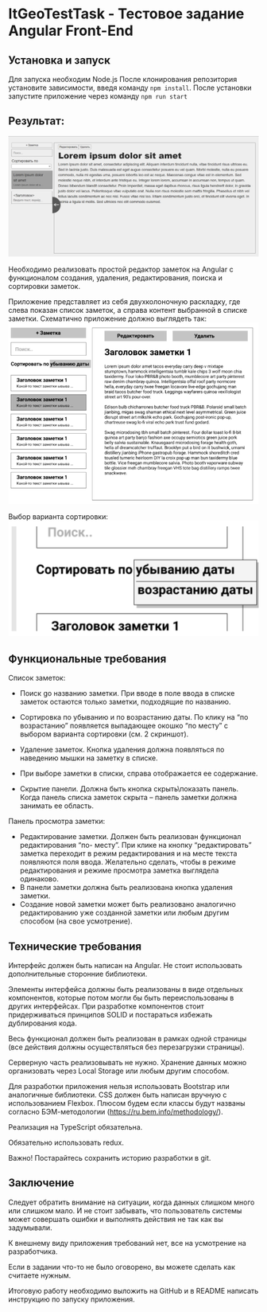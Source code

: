 # ItGeoTestTask - Тестовое задание Angular Front-End
## Установка и запуск
Для запуска необходим Node.js
После клонирования репозитория установите зависимости, введя команду `npm install`. После установки запустите приложение через команду `npm run start`

## Результат:
![sort-demo](screenshots/app-result.png)

Необходимо реализовать простой редактор заметок на Angular с функционалом создания,
удаления, редактирования, поиска и сортировки заметок.

Приложение представляет из себя двухколоночную раскладку, где слева показан список заметок,
а справа контент выбранной в списке заметки. Схематично приложение должно выглядеть так:
![app-demo](screenshots/app-demo.png)

Выбор варианта сортировки:
![sort-demo](screenshots/sort-demo.png)

## Функциональные требования

Список заметок:

- Поиск gо названию заметки. При вводе в поле ввода в списке заметок остаются только
    заметки, подходящие по названию.
- Сортировка по убыванию и по возрастанию даты. По клику на “по возрастанию”
    появляется выпадающее окошко “по месту” с выбором варианта сортировки (см. 2
    скриншот).


- Удаление заметок. Кнопка удаления должна появляться по наведению мышки на заметку
    в списке.
- При выборе заметки в списки, справа отображается ее содержание.
- Скрытие панели. Должна быть кнопка скрыть\показать панель. Когда панель списка
    заметок скрыта – панель заметки должна занимать ее область.

Панель просмотра заметки:

- Редактирование заметки. Должен быть реализован функционал редактирования “по-
    месту”. При клике на кнопку “редактировать” заметка переходит в режим редактирования
    и на месте текста появляются поля ввода. Желательно сделать, чтобы в режиме
    редактирования и режиме просмотра заметка выглядела одинаково.
- В панели заметки должна быть реализована кнопка удаления заметки.
- Создание новой заметки может быть реализовано аналогично редактированию уже
    созданной заметки или любым другим способом (на свое усмотрение).

## Технические требования

Интерфейс должен быть написан на Angular. Не стоит использовать дополнительные сторонние
библиотеки.

Элементы интерфейса должны быть реализованы в виде отдельных компонентов, которые потом
могли бы быть переиспользованы в других интерфейсах. При разработке компонентов стоит
придерживаться принципов SOLID и постараться избежать дублирования кода.

Весь функционал должен быть реализован в рамках одной страницы (все действия должны
осуществляться без перезагрузки страницы).

Серверную часть реализовывать не нужно. Хранение данных можно организовать через Local
Storage или любым другим способом.

Для разработки приложения нельзя использовать Bootstrap или аналогичные библиотеки. CSS
должен быть написан вручную с использованием Flexbox. Плюсом будем если классы будут
названы согласно БЭМ-методологии (https://ru.bem.info/methodology/).

Реализация на TypeScript обязательна.

Обязательно использовать redux.

Важно! Постарайтесь сохранить историю разработки в git.

## Заключение

Следует обратить внимание на ситуации, когда данных слишком много или слишком мало. И не
стоит забывать, что пользователь системы может совершать ошибки и выполнять действия не так
как вы задумывали.

К внешнему виду приложения требований нет, все на усмотрение на разработчика.

Если в задании что-то не было оговорено, вы можете сделать как считаете нужным.

Итоговую работу необходимо выложить на GitHub и в README написать инструкцию по запуску
приложения.


